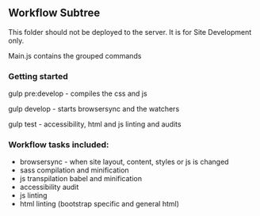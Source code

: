 ## Workflow Subtree

This folder should not be deployed to the server. It is for Site Development only. 

Main.js contains the grouped commands

### Getting started

gulp pre:develop   - compiles the css and js

gulp develop  - starts browsersync and the watchers

gulp test - accessibility, html and js linting and audits


### Workflow tasks included:

- browsersync - when site layout, content, styles or js is changed
- sass compilation and minification
- js transpilation babel and minification
- accessibility audit
- js linting
- html linting (bootstrap specific and general html)




